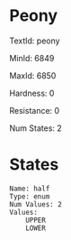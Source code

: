 # Peony

TextId: peony

MinId: 6849

MaxId: 6850

Hardness: 0

Resistance: 0


Num States: 2

# States
```
Name: half
Type: enum
Num Values: 2
Values:
    UPPER
    LOWER
```
